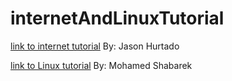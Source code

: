 # internetAndLinuxTutorial

[link to internet tutorial](internet.md) By: Jason Hurtado

[link to Linux tutorial](linuxTutorial.md) By: Mohamed Shabarek